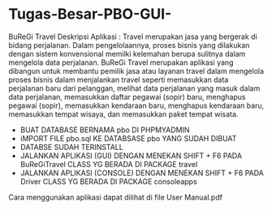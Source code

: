 # Tugas-Besar-PBO-GUI-

BuReGi Travel
Deskripsi Aplikasi :
Travel merupakan jasa yang bergerak di bidang perjalanan. Dalam pengelolaannya, proses bisnis yang dilakukan dengan sistem konvensional memilki kelemahan berupa sulitnya dalam mengelola data perjalanan. BuReGi Travel merupakan aplikasi yang dibangun untuk membantu pemilik jasa atau layanan travel dalam mengelola proses bisnis dalam menjalankan travel seperti memasukkan data perjalanan baru dari pelanggan, melihat data perjalanan yang masuk dalam data perjalanan, memasukkan daftar pegawai (sopir) baru, menghapus pegawai (sopir), memasukkan kendaraan baru, menghapus kendaraan baru, memasukkan tempat wisaya, dan memasukkan paket tempat wisata.   

- BUAT DATABASE BERNAMA pbo DI PHPMYADMIN
- iMPORT FILE pbo.sql KE DATABSASE pbo YANG SUDAH DIBUAT
- DATABSE SUDAH TERINSTALL
- JALANKAN APLIKASI (GUI) DENGAN MENEKAN SHIFT + F6 PADA BuReGiTravel CLASS YG BERADA DI PACKAGE travel
- JALANKAN APLIKASI (CONSOLE) DENGAN MENEKAN SHIFT + F6 PADA Driver CLASS YG BERADA DI PACKAGE consoleapps

Cara menggunakan aplikasi dapat dilihat di file User Manual.pdf
